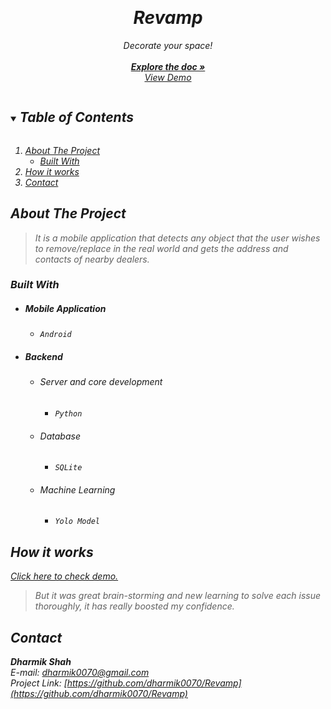 <p align="center">
  <!-- <a href="https://github.com/github_username/repo_name"> -->
  <br>
  <h1 align="center"><em>Revamp<em></h1>
  <p align="center">
    Decorate your space!
    <br/><br/>
    <a href="#about-the-project"><strong>Explore the doc »</strong></a>
    <br/>
    <a href="https://youtu.be/DyuhaaAYSWc">View Demo</a>
  </p>
</p>
<!-- TABLE OF CONTENTS -->
<details open="open">
  <summary><h2 style="display: inline-block">Table of Contents</h2></summary>
  <ol>
    <li>
      <a href="#about-the-project">About The Project</a>
      <ul>
        <li><a href="#built-with">Built With</a></li>
      </ul>
    </li>
    <li><a href="#how-it-works">How it works
</a></li>
<li><a href="#contact">Contact
</a></li>
  </ol>
</details>



## About The Project
>It is a mobile application that detects any object that the user wishes to remove/replace in the real world and gets the address and contacts of nearby dealers.

### Built With

* ##### Mobile Application
  - `Android`

* ##### Backend
  - ###### Server and core development
    - `Python`
  - ###### Database
    - `SQLite`
  - ###### Machine Learning
    - `Yolo Model`

<!-- GETTING STARTED -->
## How it works

[Click here to check demo.](https://youtu.be/DyuhaaAYSWc)
<br>

> But it was great brain-storming and new learning to solve each issue thoroughly, it has really boosted my confidence.
<!-- CONTACT -->
## Contact

<b>Dharmik Shah</b> 
<br>
E-mail: [dharmik0070@gmail.com](https://mail.google.com/mail/?view=cm&fs=1&tf=1&to=dharmik0070@gmail.com)
<br>
Project Link: [https://github.com/dharmik0070/Revamp](https://github.com/dharmik0070/Revamp)
<br>

